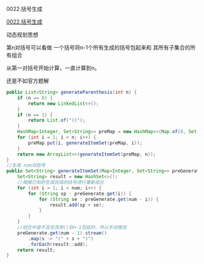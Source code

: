 0022.括号生成

[0022.括号生成
](https://leetcode-cn.com/problems/generate-parentheses/)

动态规划思想

第n对括号可以看做 一个括号将n-1个所有生成的括号包起来和 其所有子集合的所有组合

从第一对括号开始计算，一直计算到n。

还是不如官方题解

```java
public List<String> generateParenthesis(int n) {
    if (n == 0) {
        return new LinkedList<>();
    }
    if (n == 1) {
        return List.of("()");
    }
    HashMap<Integer, Set<String>> preMap = new HashMap<>(Map.of(0, Set.of("")));
    for (int i = 1; i < n; i++) {
        preMap.put(i, generateItemSet(preMap, i));
    }
    return new ArrayList<>(generateItemSet(preMap, n));
}
//生成 num对括号
public Set<String> generateItemSet(Map<Integer, Set<String>> preGenerate, int num) {
    Set<String> result = new HashSet<>();
    //根据已知的生成完成的括号进行重新组合
    for (int i = 1; i < num; i++) {
        for (String sp : preGenerate.get(i)) {
            for (String se : preGenerate.get(num - i)) {
                result.add(sp + se);
            }
        }
    }
    //组合中是不会包含用()将n-1包括的，所以手动增加
    preGenerate.get(num - 1).stream()
        .map(s -> "(" + s + ")")
        .forEach(result::add);
    return result;
}
```

